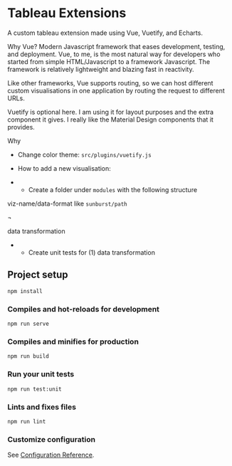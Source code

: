 # Tableau Extensions

A custom tableau extension made using Vue, Vuetify, and Echarts.

Why Vue? Modern Javascript framework that eases development, testing, and deployment. Vue, to me, is the most natural way for developers who started from simple HTML/Javascript to a framework Javascript. The framework is relatively lightweight and blazing fast in reactivity.

Like other frameworks, Vue supports routing, so we can host different custom visualisations in one application by routing the request to different URLs.

Vuetify is optional here. I am using it for layout purposes and the extra component it gives. I really like the Material Design components that it provides.


Why 

* Change color theme: `src/plugins/vuetify.js`

* How to add a new visualisation:

* * Create a folder under `modules` with the following structure

viz-name/data-format like `sunburst/path`

¬

data transformation

* * Create unit tests for (1) data transformation


## Project setup
```
npm install
```

### Compiles and hot-reloads for development
```
npm run serve
```

### Compiles and minifies for production
```
npm run build
```

### Run your unit tests
```
npm run test:unit
```

### Lints and fixes files
```
npm run lint
```

### Customize configuration
See [Configuration Reference](https://cli.vuejs.org/config/).
